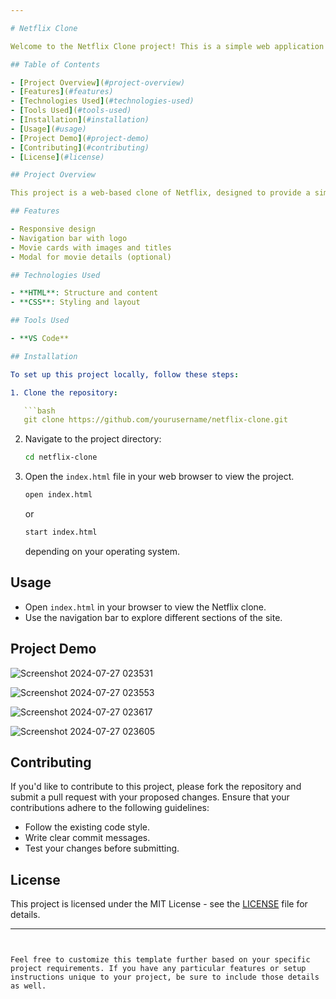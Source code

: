 ```yaml
---

# Netflix Clone

Welcome to the Netflix Clone project! This is a simple web application that mimics the look and feel of Netflix's user interface.

## Table of Contents

- [Project Overview](#project-overview)
- [Features](#features)
- [Technologies Used](#technologies-used)
- [Tools Used](#tools-used)
- [Installation](#installation)
- [Usage](#usage)
- [Project Demo](#project-demo)
- [Contributing](#contributing)
- [License](#license)

## Project Overview

This project is a web-based clone of Netflix, designed to provide a similar user experience with a focus on layout and design. It showcases basic features like a navigation bar, movie listings, and a user interface similar to Netflix using HTML and CSS only.

## Features

- Responsive design
- Navigation bar with logo
- Movie cards with images and titles
- Modal for movie details (optional)

## Technologies Used

- **HTML**: Structure and content
- **CSS**: Styling and layout

## Tools Used

- **VS Code**

## Installation

To set up this project locally, follow these steps:

1. Clone the repository:

   ```bash
   git clone https://github.com/yourusername/netflix-clone.git
   ```

2. Navigate to the project directory:

   ```bash
   cd netflix-clone
   ```

3. Open the `index.html` file in your web browser to view the project.

   ```bash
   open index.html
   ```

   or

   ```bash
   start index.html
   ```

   depending on your operating system.

## Usage

- Open `index.html` in your browser to view the Netflix clone.
- Use the navigation bar to explore different sections of the site.

## Project Demo

![Screenshot 2024-07-27 023531](https://github.com/user-attachments/assets/f233d6ba-0012-40ca-98e3-7cb9b9a212c3)

![Screenshot 2024-07-27 023553](https://github.com/user-attachments/assets/96b1e8c0-30a7-4b6a-9e0c-f493226eb3c8)

![Screenshot 2024-07-27 023617](https://github.com/user-attachments/assets/caaa39a5-11f5-4b48-a73e-406460ab9a7b)

![Screenshot 2024-07-27 023605](https://github.com/user-attachments/assets/8e2c9799-5646-4270-9fe7-788fdcbb8d82)


## Contributing

If you'd like to contribute to this project, please fork the repository and submit a pull request with your proposed changes. Ensure that your contributions adhere to the following guidelines:

- Follow the existing code style.
- Write clear commit messages.
- Test your changes before submitting.

## License

This project is licensed under the MIT License - see the [LICENSE](LICENSE) file for details.

---
```


Feel free to customize this template further based on your specific project requirements. If you have any particular features or setup instructions unique to your project, be sure to include those details as well.
